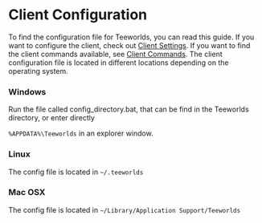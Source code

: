 # Client Configuration

To find the configuration file for Teeworlds, you can read this guide. If you want to configure the client, check out [Client Settings](client_settings.md). If you want to find the client commands available, see [Client Commands](client_commands.md). The client configuration file is located in different locations depending on the operating system.

### Windows

Run the file called config_directory.bat, that can be find in the Teeworlds directory, or enter directly

`%APPDATA%\Teeworlds`
in an explorer window.

### Linux

The config file is located in `~/.teeworlds`

### Mac OSX

The config file is located in `~/Library/Application Support/Teeworlds`

